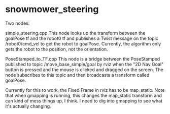 snowmower_steering
==================

Two nodes:

simple_steering.cpp
This node looks up the transform between the goalPose tf and the robot0 tf and publishes a Twist message on the topic /robot0/cmd_vel to get the robot to goalPose. Currently, the algorithm only gets the robot to the position, not the orientation.

PoseStamped_to_TF.cpp
This node is a bridge between the PoseStamped published to topic /move_base_simple/goal by rviz when the "2D Nav Goal" button is pressed and the mouse is clicked and dragged on the screen. The node subscribes to this topic and then broadcasts a transform called goalPose.

Currently for this to work, the Fixed Frame in rviz has to be map_static. Note that when gmapping is running, this changes the map_static transform and can kind of mess things up, I think. I need to dig into gmapping to see what it's actually changing.
